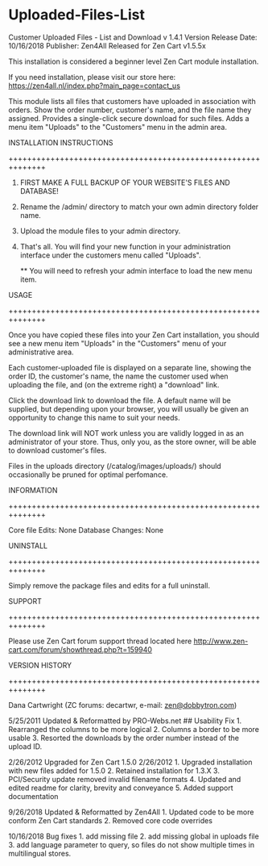 # Uploaded-Files-List
Customer Uploaded Files - List and Download v 1.4.1
Version Release Date: 10/16/2018
Publisher: Zen4All
Released for Zen Cart v1.5.5x


This installation is considered a beginner level Zen Cart module installation.


If you need installation, please visit our store here:
https://zen4all.nl/index.php?main_page=contact_us


This module lists all files that customers have uploaded in association with orders.
Show the order number, customer's name, and the file name they assigned.
Provides a single-click secure download for such files. Adds a menu item
"Uploads" to the "Customers" menu in the admin area.


INSTALLATION INSTRUCTIONS

++++++++++++++++++++++++++++++++++++++++++++++++++++++++++++++

1. FIRST MAKE A FULL BACKUP OF YOUR WEBSITE'S FILES AND DATABASE!

2. Rename the /admin/ directory to match your own admin directory folder name.

3. Upload the module files to your admin directory.

4. That's all. You will find your new function in your administration interface
   under the customers menu called "Uploads".
   
   ** You will need to refresh your admin interface to load the new menu item.


USAGE

++++++++++++++++++++++++++++++++++++++++++++++++++++++++++++++

Once you have copied these files into your Zen Cart installation,
you should see a new menu item "Uploads" in the "Customers" menu of
your administrative area.

Each customer-uploaded file is displayed on a separate line, showing
the order ID, the customer's name, the name the customer used when
uploading the file, and (on the extreme right) a "download" link.

Click the download link to download the file. A default name will be
supplied, but depending upon your browser, you will usually be given an
opportunity to change this name to suit your needs.

The download link will NOT work unless you are validly logged in as an
administrator of your store.  Thus, only you, as the store owner, will
be able to download customer's files.

Files in the uploads directory (/catalog/images/uploads/) should occasionally be
pruned for optimal perfomance.


INFORMATION

++++++++++++++++++++++++++++++++++++++++++++++++++++++++++++++

Core file Edits: None
Database Changes: None


UNINSTALL

++++++++++++++++++++++++++++++++++++++++++++++++++++++++++++++

Simply remove the package files and edits for a full uninstall.


SUPPORT

++++++++++++++++++++++++++++++++++++++++++++++++++++++++++++++

Please use Zen Cart forum support thread located here
http://www.zen-cart.com/forum/showthread.php?t=159940


VERSION HISTORY

++++++++++++++++++++++++++++++++++++++++++++++++++++++++++++++

Dana Cartwright (ZC forums: decartwr, e-mail: zen@dobbytron.com)

5/25/2011 Updated & Reformatted by PRO-Webs.net
          ## Usability Fix
             1. Rearranged the columns to be more logical
             2. Columns a border to be more usable
             3. Resorted the downloads by the order number instead of the upload ID.

2/26/2012 Upgraded for Zen Cart 1.5.0 2/26/2012
             1. Upgraded installation with new files added for 1.5.0
             2. Retained installation for 1.3.X
             3. PCI/Security update removed invalid filename formats
             4. Updated and edited readme for clarity, brevity and conveyance
             5. Added support documentation

9/26/2018 Updated & Reformatted by Zen4All
             1. Updated code to be more conform Zen Cart standards
             2. Removed core code overrides

10/16/2018 Bug fixes
             1. add missing file
             2. add missing global in uploads file
             3. add language parameter to query, so files do not show multiple times in multilingual stores.